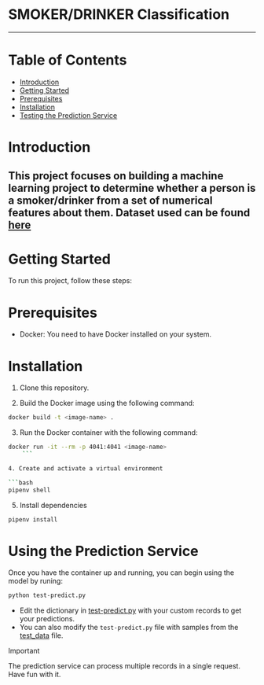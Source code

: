# SMOKER/DRINKER Classification
---

# Table of Contents
- [Introduction](#smokerdrinker-classification)
- [Getting Started](#getting-started)
- [Prerequisites](#prerequisites)
- [Installation](#installation)
- [Testing the Prediction Service](#using-the-prediction-service)
# Introduction  
This project focuses on building a machine learning project to determine whether a person is a smoker/drinker from a set of numerical features about them.
Dataset used can be found [here](https://github.com/ossydotpy/smoker-drinker-prediction-service/releases/download/0.1.0/smoking_driking_dataset_Ver01.csv)
---

# Getting Started
To run this project, follow these steps:

# Prerequisites

- Docker: You need to have Docker installed on your system.

# Installation

1. Clone this repository.

2. Build the Docker image using the following command:

```bash
docker build -t <image-name> .
```

3. Run the Docker container with the following command:

```bash
docker run -it --rm -p 4041:4041 <image-name>
    ```

4. Create and activate a virtual environment

```bash
pipenv shell
```
5. Install dependencies
```bash
pipenv install
```

# Using the Prediction Service
Once you have the container up and running, you can begin using the model by runing:
```bash
python test-predict.py
```
- Edit the dictionary in [test-predict.py](test-predict.py) with your custom records to get your predictions.
- You can also modify the `test-predict.py` file with samples from the [test_data](test_data.py) file.



> [!IMPORTANT]
> The prediction service can process multiple records in a single request.
> Have fun with it.
